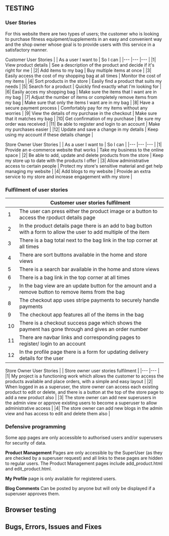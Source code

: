 ## TESTING

### User Stories

For this website there are  two types of users; the customer who is looking to purchase fitness equipment/supplements
in an easy and convenient way and the shop owner whose goal is to provide users with this service in a satisfactory manner.

Customer User Stories
|   | As a user I want to  	|   So I can	|
|---    |---	|---	|
|1|  View product details	|   See a description of the product and decide if it's right for me |
|2|  Add items to my bag	|   Buy multiple items at once |
|3|  Easily access the cost of my shopping bag at all times 	|   Monitor the cost of my items |
|4|  Sort products in the store 	|  Easily find a product that suits my needs	|
|5|  Search for a product	|   Quickly find exactly what I'm looking for	|
|6|  Easily acces my shopping bag	|   Make sure the items that I want are in my bag	|
|7|  Adjust the number of items or completely remove items from my bag	|   Make sure that only the items I want are in my bag	|
|8|  Have a secure payment process	|   Comfortably pay for my items without any worries	|
|9|  View the details of my purchase in the checkout	|   Make sure that it matches my bag	|
|10|  Get confirmation of my purchase	|   Be sure my order was received	|
|11|  Be able to register and login to an account	|   Make my purchases easier	|
|12|  Update and save a change in my details	|   Keep using my account if these details change	|


Store Owner User Stories
|   | As a user I want to  	|   So I can	|
|---	|---	|---	|
|1|  Provide an e-commerce website that works	|   Take my business to the online space |
|2|  Be able to add, update and delete products from the store	|   Keep my store up to date with the products I offer |
|3|  Allow administrative access to certain people	|   Protect my store's sensitive material and get help managing my website |
|4|  Add blogs to my website 	|   Provide an extra service to my store and increase engagement with my store |

### Fulfilment of user stories
|   | Customer user stories fulfilment  	|
|---    |---	|
|1|  The user can press either the product image or a button to access the rpoduct details page	|
|2|  In the product details page there is an add to bag button with a form to allow the user to add multiple of the item	|
|3|  There is a bag total next to the bag link in the top corner at all times 	|
|4|  There are sort buttons available in the home and store views 	|
|5|  There is a search bar available in the home and store views	|
|6|  There is a	bag link in the top corner at all times |
|7|  In the bag view are an update button for the amount and a remove button to remove items from the bag	|
|8|  The checkout app uses stripe payments to securely handle payments	|
|9|  The checkout app features all of the items in the bag	|
|10|  There is a checkout success page which shows the payment has gone through and gives an order number	|
|11|  There are navbar links and corresponding pages to register/ login to an account	|
|12|  In the profile page there is a form for updating delivery details for the user	|


Store Owner User Stories
|   | Store owner user stories fulfilment 	|
|---	|---	|
|1|  My project is a functioning work which allows the customer to access the products available and place orders, with a simple and easy layout	|
|2|  When logged in as a superuser, the store owner can access each existing product to edit or delete, and there is a button at the top of the store page to add a new product also	|
|3|  The store owner can add new superusers in the admin view or approve existing users to become a superuser to allow administrative access	|
|4|  The store owner can add new blogs in the admin view and has access to edit and delete them also	|



### Defensive programming

Some app pages are only accessible to authorised users and/or superusers for security of data.

**Product Management** Pages are only accessible by the SuperUser (as they are checked by a superuser request) and all links to these pages are hidden to regular users. The Product Management pages include add_product.html and edit_product.html.

**My Profile** page is only available for registered users.

**Blog Comments** Can be posted by anyone but will only be displayed if a superuser approves them.

## Browser testing


## Bugs, Errors, Issues and Fixes

